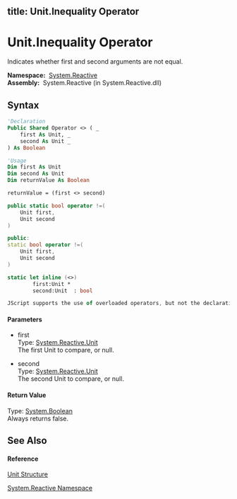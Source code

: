 title: Unit.Inequality Operator
---
# Unit.Inequality Operator

Indicates whether first and second arguments are not equal.

**Namespace:**  [System.Reactive](System.Reactive/System.Reactive)  
**Assembly:**  System.Reactive (in System.Reactive.dll)

## Syntax

```vb
'Declaration
Public Shared Operator <> ( _
    first As Unit, _
    second As Unit _
) As Boolean
```

```vb
'Usage
Dim first As Unit
Dim second As Unit
Dim returnValue As Boolean

returnValue = (first <> second)
```

```csharp
public static bool operator !=(
    Unit first,
    Unit second
)
```

```c++
public:
static bool operator !=(
    Unit first, 
    Unit second
)
```

```fsharp
static let inline (<>)
        first:Unit * 
        second:Unit  : bool
```

```javascript
JScript supports the use of overloaded operators, but not the declaration of new ones.
```

#### Parameters

- first  
  Type: [System.Reactive.Unit](Unit/Unit)  
  The first Unit to compare, or null.

- second  
  Type: [System.Reactive.Unit](Unit/Unit)  
  The second Unit to compare, or null.

#### Return Value

Type: [System.Boolean](https://msdn.microsoft.com/en-us/library/a28wyd50)  
Always returns false.

## See Also

#### Reference

[Unit Structure](Unit/Unit)

[System.Reactive Namespace](System.Reactive/System.Reactive)






